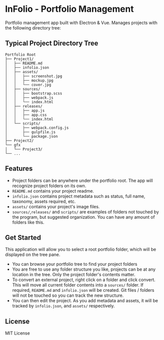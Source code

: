 # InFolio - Portfolio Management

Portfolio management app built with Electron & Vue. Manages projects with the following directory tree:

## Typical Project Directory Tree

```
Portfolio Root
├── Project1/
│   ├── README.md
│   ├── infolio.json
│   ├── assets/
│   │   ├── screenshot.jpg
│   │   ├── mockup.jpg
│   │   └── cover.jpg
│   ├── sources/
│   │   ├── bootstrap.scss
│   │   ├── webpack.js
│   │   └── index.html
│   ├── releases/
│   │   ├── app.js
│   │   ├── app.css
│   │   └── index.html
│   └── scripts/
│       ├── webpack.config.js
│       ├── gulpfile.js
│       └── package.json
├── Project2/
└── gfx
│   └── Project3/
└── ...
```

## Features

* Project folders can be anywhere under the portfolio root. The app will recognize project folders on its own.
* `README.md` contains your project readme.
* `infolio.json` contains project metadata such as status, full name, taxonomy, assets required, etc.
* `assets/` contains your project's image files.
* `sources/`,`releases/` and `scripts/` are examples of folders not touched by the program, but suggested organization. You can have any amount of folders like this.

## Get Started

This application will allow you to select a root portfolio folder, which will be displayed on the tree pane.
* You can browse your portfolio tree to find your project folders
* You are free to use any folder structure you like, projects can be at any location in the tree. Only the project folder's contents matter.
* To convert an external project, right click on a folder and click convert. This will move all current folder contents into a `sources/` folder. If required, `README.md` and `infolio.json` will be created. Git files / folders will not be touched so you can track the new structure.
* You can then edit the project. As you add metadata and assets, it will be tracked by `infolio.json`, and `assets/` respectively.

## License

MIT License
